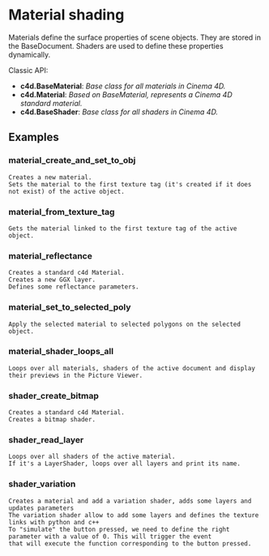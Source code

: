# Material shading

Materials define the surface properties of scene objects. They are stored in the BaseDocument. Shaders are used to define these properties dynamically.

Classic API:
- **c4d.BaseMaterial**: *Base class for all materials in Cinema 4D.*
- **c4d.Material**: *Based on BaseMaterial, represents a Cinema 4D standard material.*
- **c4d.BaseShader**: *Base class for all shaders in Cinema 4D.*

## Examples

### material_create_and_set_to_obj

    Creates a new material.
    Sets the material to the first texture tag (it's created if it does not exist) of the active object.

### material_from_texture_tag

    Gets the material linked to the first texture tag of the active object.

### material_reflectance

    Creates a standard c4d Material.
    Creates a new GGX layer.
    Defines some reflectance parameters.

### material_set_to_selected_poly

    Apply the selected material to selected polygons on the selected object.

### material_shader_loops_all

    Loops over all materials, shaders of the active document and display their previews in the Picture Viewer.
    
### shader_create_bitmap

    Creates a standard c4d Material.
    Creates a bitmap shader.
    
### shader_read_layer

    Loops over all shaders of the active material.
    If it's a LayerShader, loops over all layers and print its name.

### shader_variation

    Creates a material and add a variation shader, adds some layers and updates parameters
    The variation shader allow to add some layers and defines the texture links with python and c++
    To "simulate" the button pressed, we need to define the right parameter with a value of 0. This will trigger the event
    that will execute the function corresponding to the button pressed.
